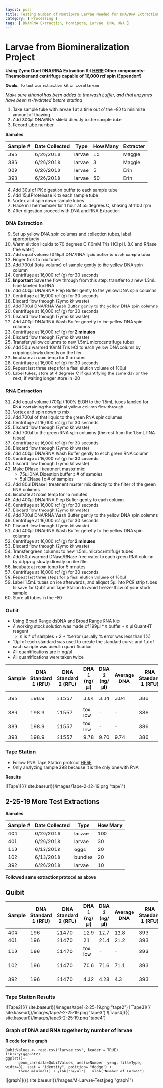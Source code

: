 ```yaml
---
layout: post
title: Testing Number of Montipora Larvae Needed for DNA/RNA Extraction
category: [ Processing ]
tags: [ DNA/RNA Extraction, Montipora, Larvae, DNA, RNA ]
---
```


# Larvae from Biomineralization Project

**Using Zymo Duet DNA/RNA Extraction Kit [HERE](https://github.com/meschedl/MESPutnam_Open_Lab_Notebook/blob/master/company-protocols/_d7003t_d7003_quick-dna-rna_miniprep_plus_kit.pdf)**
**Other components: Thermoixer and centrifuge capable of 16,000 rcf spin (Eppendorf)**

**Goals:** To test our extraction kit on coral larvae


_Make sure ethanol has been added to the wash buffer, and that enzymes have been re-hydrated before starting_

1. Take sample tube with larvae 1 at a time out of the -80 to minimize amount of thawing
2. Add 300µl DNA/RNA shield directly to the sample tube
3. Record tube number

**Samples**

|Sample #|Date Collected|Type|How Many|Extracter|
|-----|-------|------|------|------|
|395|6/26/2018|larvae|15|Maggie|
|386|6/26/2018|larvae|3|Maggie|
|389|6/26/2018|larvae|5|Erin|
|398|6/26/2018|larvae|50|Erin|

4. Add 30µl of PK digestion buffer to each sample tube
5. Add 15µl Proteinase K to each sample tube
6. Vortex and spin down sample tubes
7. Place in Thermomixer for 1 hour at 55 degrees C, shaking at 1100 rpm
8. After digestion proceed with DNA and RNA Extraction
### DNA Extraction
9. Set up yellow DNA spin columns and collection tubes, label appropriately
10. Warm elution liquids to 70 degrees C (10mM Tris HCl pH. 8.0 and RNase free water)
11. Add equal volume (345µl) DNA/RNA lysis buffer to each sample tube
12. Finger flick to mix tubes
13. Add 700µl (total volume) of sample gently to the yellow DNA spin column
14. Centrifuge at 16,000 rcf (g) for 30 seconds
15. **Important** Save the flow through from this step: transfer to a new 1.5mL tube labeled for RNA
16. Add 400µl DNA/RNA Prep Buffer gently to the yellow DNA spin columns
17. Centrifuge at 16,000 rcf (g) for 30 seconds
18. Discard flow through (Zymo kit waste)
19. Add 700µl DNA/RNA Wash Buffer gently to the yellow DNA spin columns
20. Centrifuge at 16,000 rcf (g) for 30 seconds
21. Discard flow through (Zymo kit waste)
22. Add 400µl DNA/RNA Wash Buffer genetly to the yellow DNA spin columns
23. Centrifuge at 16,000 rcf (g) for **2 minutes**
24. Discard flow through (Zymo kit waste)
25. Transfer yellow columns to new 1.5mL microcentrifuge tubes
26. Add 50µl warmed 10mM Tris HCl to each yellow DNA column by dripping slowly directly on the filer
27. Incubate at room temp for 5 minutes
28. Centrifuge at 16,000 rcf (g) for 30 seconds
29. Repeat last three steps for a final elution volume of 100µl
30. Label tubes, store at 4 degrees C if quantifying the same day or the next, if waiting longer store in -20

### RNA Extraction
31. Add equal volume (700µl) 100% EtOH to the 1.5mL tubes labeled for RNA containing the original yellow column flow through
32. Vortex and spin down to mix
33. Add 700µl of that liquid to the green RNA spin columns
34. Centrifuge at 16,000 rcf (g) for 30 seconds
35. Discard flow through (Zymo kit waste)
36. Add 700µl to the green RNA spin columns (the rest from the 1.5mL RNA tubes)
37. Centrifuge at 16,000 rcf (g) for 30 seconds
38. Discard flow through (Zymo kit waste)
39. Add 400µl DNA/RNA Wash Buffer gently to each green RNA column
40. Centrifuge at 16,000 rcf (g) for 30 seconds
41. Discard flow through (Zymo kit waste)
42. Make DNase I treatment master mix:
    - 75µl DNA Digestion buffer x # of samples
    - 5µl DNase I x # of samples
43. Add 80µl DNase I treatment master mix directly to the filter of the green RNA columns
44. Incubate at room temp for 15 minutes
45. Add 400µl DNA/RNA Prep Buffer gently to each column
46. Centrifuge at 16,000 rcf (g) for 30 seconds
47. Discard flow through (Zymo kit waste)
48. Add 700µl DNA/RNA Wash Buffer gently to the yellow DNA spin columns
49. Centrifuge at 16,000 rcf (g) for 30 seconds
50. Discard flow through (Zymo kit waste)
51. Add 400µl DNA/RNA Wash Buffer genetly to the yellow DNA spin columns
52. Centrifuge at 16,000 rcf (g) for **2 minutes**
53. Discard flow through (Zymo kit waste)
54. Transfer green columns to new 1.5mL microcentrifuge tubes
55. Add 50µl warmed DNase/RNase free water to each green RNA column by dripping slowly directly on the filer
56. Incubate at room temp for 5 minutes
57. Centrifuge at 16,000 rcf (g) for 30 seconds
58. Repeat last three steps for a final elution volume of 100µl
59. Label 1.5mL tubes on ice afterwards, and aliquot 5µl into PCR strip tubes to save for Qubit and Tape Station to avoid freeze-thaw of your stock sample
60. Store all tubes in the -80

### Qubit
- Using Broad Range dsDNA and Broad Range RNA kits
- A working stock solution was made of 199µl * _n_ buffer + _n_ µl Quant-IT reagent
    - _n_ is # of samples + 2 + %error (usually % error was less than 1%)
- 10µl of each standard was used to create the standard curve and 1µl of each sample was used in quantification
- All quantifications are in ng/µl
- All quantifications were taken twice

|Sample|DNA Standard 1 (RFU)|DNA Standard 2 (RFU)|DNA 1 (ng/µl)|DNA 2 (ng/µl)|Average DNA| RNA Standard 1 (RFU)| RNA Standard 2 (RFU)| RNA 1 (ng/µl)|RNA 2 (ng/ul)|Average RNA|
|------|----------|----------|-------------|-------------|-------------|-------------|----|----|----|----|
|395|198.9|21557|3.04|3.04|3.04|386|11014|too low|-| -|
|386|198.9|21557|too low|-|-|386|11014|too low|-|-|
|389|198.9|21557|too low|-|-|386|11014|too low|-|-|
|398|198.9|21557|9.78|9.70|9.74|386|11014|15.2|14.4|14.8|

### Tape Station
- Follow RNA Tape Station protocol [HERE](https://meschedl.github.io/MESPutnam_Open_Lab_Notebook/RNA-TapeStation-Protocol/)
- Only analyzing sample 398 because it is the only one with RNA

**Results**

![Tape1]({{ site.baseurl}}/images/Tape-2-22-19.png "tape1")

## 2-25-19 More Test Extractions
**Samples**

|Sample #|Date Collected|Type|How Many|
|-----|-------|------|------|
|404|6/26/2018|larvae|100|
|401|6/26/2018|larvae|30|
|119|6/13/2018|eggs|20|
|102|6/13/2018|bundles|20|
|392|6/26/2018|larvae|10|

**Followed same extraction protocol as above**
## Quibit


|Sample|DNA Standard 1 (RFU)|DNA Standard 2 (RFU)|DNA 1 (ng/µl)|DNA 2 (ng/µl)|Average DNA| RNA Standard 1 (RFU)| RNA Standard 2 (RFU)| RNA 1 (ng/µl)|RNA 2 (ng/ul)|Average RNA|
|------|----------|----------|-------------|-------------|-------------|-------------|----|----|----|----|
|404|196|21470|12.9|12.7|12.8|393|10798|46|45.8|45.9|
|401|196|21470|21|21.4|21.2|393|10798|27.8|27.6|27.7|
|119|196|21470|too low|-|-|393|10798|101|101|101|
|102|196|21470|70.6|71.6|71.1|393|10798|too low|-|-|
|392|196|21470|4.32|4.28|4.3|393|10798|too low|-|-|

### Tape Station Results

![Tape2]({{ site.baseurl}}/images/tape1-2-25-19.png "tape2")
![Tape3]({{ site.baseurl}}/images/tape2-2-25-19.png "tape3")
![Tape4]({{ site.baseurl}}/images/tape3-2-25-19.png "tape4")

### Graph of DNA and RNA together by number of larvae

**R code for the graph**

```
QubitValues <- read.csv("larvae.csv", header = TRUE)
library(ggplot2)
ggplot()+
	  geom_bar(data=QubitValues, aes(x=Number, y=ng, fill=Type, width=8), stat = "identity", position= "dodge") +
	  theme_minimal() + ylab("ng/ul") + xlab("Number of Larvae")
```

![graph1]({{ site.baseurl}}/images/M-Larvae-Test.jpeg "graph1")
